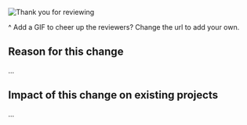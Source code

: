 ![Thank you for reviewing](https://media.giphy.com/media/KB8C86UMgLDThpt4WT/giphy.gif)

^ Add a GIF to cheer up the reviewers? Change the url to add your own.

## Reason for this change

...

## Impact of this change on existing projects

...
